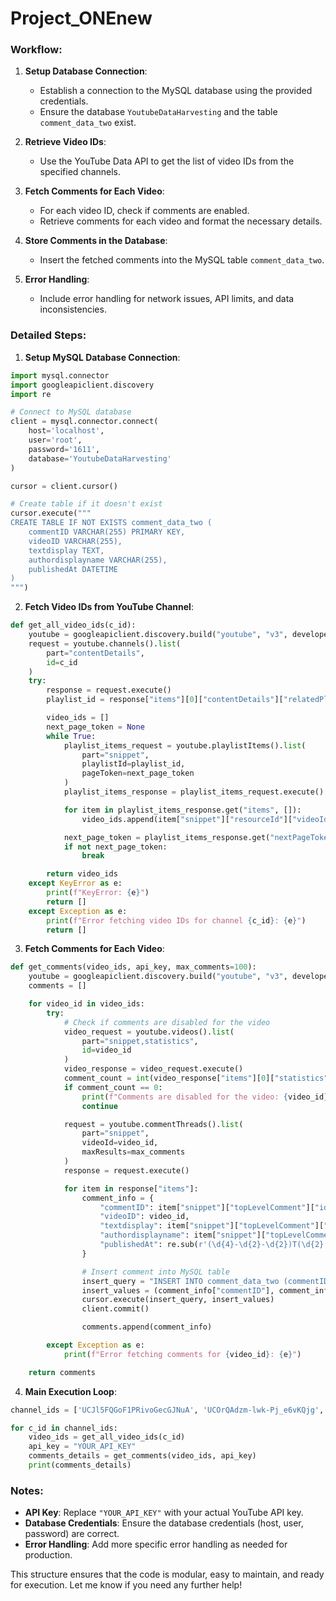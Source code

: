 # Project_ONEnew

### Workflow:

1. **Setup Database Connection**:
    - Establish a connection to the MySQL database using the provided credentials.
    - Ensure the database `YoutubeDataHarvesting` and the table `comment_data_two` exist.

2. **Retrieve Video IDs**:
    - Use the YouTube Data API to get the list of video IDs from the specified channels.

3. **Fetch Comments for Each Video**:
    - For each video ID, check if comments are enabled.
    - Retrieve comments for each video and format the necessary details.

4. **Store Comments in the Database**:
    - Insert the fetched comments into the MySQL table `comment_data_two`.

5. **Error Handling**:
    - Include error handling for network issues, API limits, and data inconsistencies.

### Detailed Steps:

1. **Setup MySQL Database Connection**:

```python
import mysql.connector
import googleapiclient.discovery
import re

# Connect to MySQL database
client = mysql.connector.connect(
    host='localhost',
    user='root',
    password='1611',
    database='YoutubeDataHarvesting'
)

cursor = client.cursor()

# Create table if it doesn't exist
cursor.execute("""
CREATE TABLE IF NOT EXISTS comment_data_two (
    commentID VARCHAR(255) PRIMARY KEY,
    videoID VARCHAR(255),
    textdisplay TEXT,
    authordisplayname VARCHAR(255),
    publishedAt DATETIME
)
""")
```

2. **Fetch Video IDs from YouTube Channel**:

```python
def get_all_video_ids(c_id):
    youtube = googleapiclient.discovery.build("youtube", "v3", developerKey="YOUR_API_KEY")
    request = youtube.channels().list(
        part="contentDetails",
        id=c_id
    )
    try:
        response = request.execute()
        playlist_id = response["items"][0]["contentDetails"]["relatedPlaylists"]["uploads"]

        video_ids = []
        next_page_token = None
        while True:
            playlist_items_request = youtube.playlistItems().list(
                part="snippet",
                playlistId=playlist_id,
                pageToken=next_page_token
            )
            playlist_items_response = playlist_items_request.execute()

            for item in playlist_items_response.get("items", []):
                video_ids.append(item["snippet"]["resourceId"]["videoId"])

            next_page_token = playlist_items_response.get("nextPageToken")
            if not next_page_token:
                break

        return video_ids
    except KeyError as e:
        print(f"KeyError: {e}")
        return []
    except Exception as e:
        print(f"Error fetching video IDs for channel {c_id}: {e}")
        return []
```

3. **Fetch Comments for Each Video**:

```python
def get_comments(video_ids, api_key, max_comments=100):
    youtube = googleapiclient.discovery.build("youtube", "v3", developerKey=api_key)
    comments = []

    for video_id in video_ids:
        try:
            # Check if comments are disabled for the video
            video_request = youtube.videos().list(
                part="snippet,statistics",
                id=video_id
            )
            video_response = video_request.execute()
            comment_count = int(video_response["items"][0]["statistics"]["commentCount"])
            if comment_count == 0:
                print(f"Comments are disabled for the video: {video_id}")
                continue

            request = youtube.commentThreads().list(
                part="snippet",
                videoId=video_id,
                maxResults=max_comments
            )
            response = request.execute()

            for item in response["items"]:
                comment_info = {
                    "commentID": item["snippet"]["topLevelComment"]["id"],
                    "videoID": video_id,
                    "textdisplay": item["snippet"]["topLevelComment"]["snippet"]["textDisplay"],
                    "authordisplayname": item["snippet"]["topLevelComment"]["snippet"]["authorDisplayName"],
                    "publishedAt": re.sub(r'(\d{4}-\d{2}-\d{2})T(\d{2}:\d{2}:\d{2})Z', r'\1 \2', item["snippet"]["topLevelComment"]["snippet"]["publishedAt"])
                }

                # Insert comment into MySQL table
                insert_query = "INSERT INTO comment_data_two (commentID, videoID, textdisplay, authordisplayname, publishedAt) VALUES (%s, %s, %s, %s, %s)"
                insert_values = (comment_info["commentID"], comment_info["videoID"], comment_info["textdisplay"], comment_info["authordisplayname"], comment_info["publishedAt"])
                cursor.execute(insert_query, insert_values)
                client.commit()

                comments.append(comment_info)

        except Exception as e:
            print(f"Error fetching comments for {video_id}: {e}")

    return comments
```

4. **Main Execution Loop**:

```python
channel_ids = ['UCJl5FQGoF1PRivoGecGJNuA', 'UCOrQAdzm-lwk-Pj_e6vKQjg', 'UCymeXH2TJW58p5WcSeyDc3g', 'UCr1tgA4LWxttjEOR_ySEzDA', 'UCgsyJ5oeftrhdnpUIqsfexw', 'UCH86ITmgOsa8amIFhGCgcTQ', 'UCYHfntv8p9G4c5ihe2NQM2w', 'UCrPUWWNTzeY2uJ96xUuyn0g', 'UCud4Bh-uxJz1Hu4ZWo76J6Q', 'UC8N84h1aPhwI5IT8jPh_u9Q']

for c_id in channel_ids:
    video_ids = get_all_video_ids(c_id)
    api_key = "YOUR_API_KEY"
    comments_details = get_comments(video_ids, api_key)
    print(comments_details)
```

### Notes:

- **API Key**: Replace `"YOUR_API_KEY"` with your actual YouTube API key.
- **Database Credentials**: Ensure the database credentials (host, user, password) are correct.
- **Error Handling**: Add more specific error handling as needed for production.

This structure ensures that the code is modular, easy to maintain, and ready for execution. Let me know if you need any further help!
